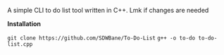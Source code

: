 A simple CLI to do list tool written in C++. Lmk if changes are needed

**Installation**

`git clone https://github.com/SDWBane/To-Do-List`
`g++ -o to-do to-do-list.cpp`
